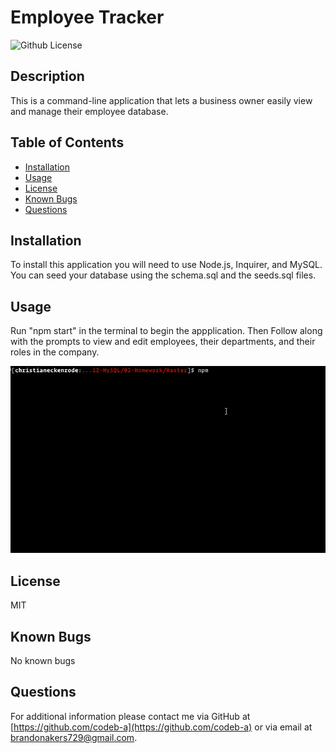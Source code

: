 # Employee Tracker

![Github License](https://img.shields.io/badge/License-MIT-yellow.svg)

## Description

This is a command-line application that lets a business owner easily view and manage their employee database.

## Table of Contents

- [Installation](#Installation)
- [Usage](#Usage)
- [License](#License)
- [Known Bugs](#bug)
- [Questions](#Questions)

## Installation

To install this application you will need to use Node.js, Inquirer, and MySQL. You can seed your database using the schema.sql and the seeds.sql files.

## Usage

Run "npm start" in the terminal to begin the appplication. Then Follow along with the prompts to view and edit employees, their departments, and their roles in the company.

![](images/employee-tracker.gif)

## License

MIT

## Known Bugs

No known bugs

## Questions

For additional information please contact me via GitHub at [https://github.com/codeb-a](https://github.com/codeb-a) or via email at [brandonakers729@gmail.com](mailto:brandonakers729@gmail.com?subject=[GitHub]%README%Generator).

